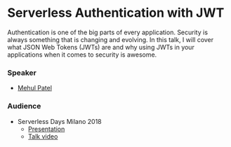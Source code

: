 # Serverless Authentication with JWT
Authentication is one of the big parts of every application. Security is always something that is changing and evolving. In this talk, I will cover what JSON Web Tokens (JWTs) are and why using JWTs in your applications when it comes to security is awesome.

### Speaker 
* [Mehul Patel](https://twitter.com/rowdymehul)

### Audience
* Serverless Days Milano 2018
   * [Presentation](https://slides.com/rowdymehul/serverlessdaysmilano18#/)
   * [Talk video](https://youtu.be/yaNm8NpVxSo)

 
